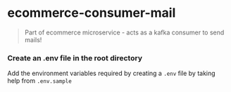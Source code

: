 # ecommerce-consumer-mail

> Part of ecommerce microservice - acts as a kafka consumer to send mails!

### Create an .env file in the root directory

Add the environment variables required by creating a `.env` file by taking help from `.env.sample`
